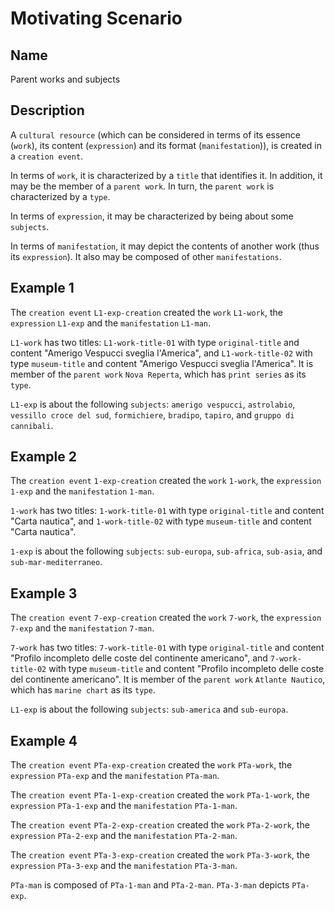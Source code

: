 # Motivating Scenario
## Name
Parent works and subjects

## Description
A `cultural resource` (which can be considered in terms of its essence (`work`), its content (`expression`) and its format (`manifestation`)), is created in a `creation event`. 

In terms of `work`, it is characterized by a `title` that identifies it. In addition, it may be the member of a `parent work`. In turn, the `parent work` is characterized by a `type`.

In terms of `expression`, it may be characterized by being about some `subjects`.

In terms of `manifestation`, it may depict the contents of another work (thus its `expression`). It also may be composed of other `manifestations`.

## Example 1
The `creation event` `L1-exp-creation` created the `work` `L1-work`, the `expression` `L1-exp` and the `manifestation` `L1-man`. 

`L1-work` has two titles: `L1-work-title-01` with type `original-title` and content "Amerigo Vespucci sveglia l'America", and `L1-work-title-02` with type `museum-title` and content "Amerigo Vespucci sveglia l'America". It is member of the `parent work` `Nova Reperta`, which has `print series` as its `type`.

`L1-exp` is about the following `subjects`: `amerigo vespucci`, `astrolabio`, `vessillo croce del sud`, `formichiere`, `bradipo`, `tapiro`, and `gruppo di cannibali`.

## Example 2
The `creation event` `1-exp-creation` created the `work` `1-work`, the `expression` `1-exp` and the `manifestation` `1-man`. 

`1-work` has two titles: `1-work-title-01` with type `original-title` and content "Carta nautica", and `1-work-title-02` with type `museum-title` and content "Carta nautica".

`1-exp` is about the following `subjects`: `sub-europa`, `sub-africa`, `sub-asia`, and `sub-mar-mediterraneo`.

## Example 3
The `creation event` `7-exp-creation` created the `work` `7-work`, the `expression` `7-exp` and the `manifestation` `7-man`. 

`7-work` has two titles: `7-work-title-01` with type `original-title` and content "Profilo incompleto delle coste del continente americano", and `7-work-title-02` with type `museum-title` and content "Profilo incompleto delle coste del continente americano". It is member of the `parent work` `Atlante Nautico`, which has `marine chart` as its `type`.

`L1-exp` is about the following `subjects`: `sub-america` and `sub-europa`.

## Example 4
The `creation event` `PTa-exp-creation` created the `work` `PTa-work`, the `expression` `PTa-exp` and the `manifestation` `PTa-man`. 

The `creation event` `PTa-1-exp-creation` created the `work` `PTa-1-work`, the `expression` `PTa-1-exp` and the `manifestation` `PTa-1-man`. 

The `creation event` `PTa-2-exp-creation` created the `work` `PTa-2-work`, the `expression` `PTa-2-exp` and the `manifestation` `PTa-2-man`. 

The `creation event` `PTa-3-exp-creation` created the `work` `PTa-3-work`, the `expression` `PTa-3-exp` and the `manifestation` `PTa-3-man`. 

`PTa-man` is composed of `PTa-1-man` and `PTa-2-man`. `PTa-3-man` depicts `PTa-exp`.
